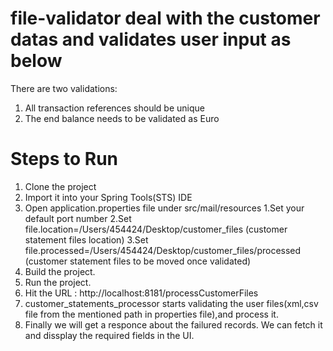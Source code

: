 # file-validator deal with the customer datas and validates user input as below
There are two validations:
  1. All transaction references should be unique
  2. The end balance needs to be validated as Euro
  
  
# Steps to Run
 1. Clone the project
 2. Import it into your Spring Tools(STS) IDE
 3. Open application.properties file under src/mail/resources 
	1.Set your default port number
        2.Set file.location=/Users/454424/Desktop/customer_files (customer statement files location)
      	3.Set file.processed=/Users/454424/Desktop/customer_files/processed (customer statement files to be moved once validated) 
 3. Build the project.
 4. Run the project.
 5. Hit the URL : http://localhost:8181/processCustomerFiles          
 6. customer_statements_processor starts validating the user files(xml,csv file from the mentioned path in properties file),and 
    process it. 
 5. Finally we will get a responce about the failured records. We can fetch it and dissplay the required fields in the UI.
  
  
